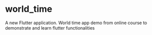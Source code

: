 # world_time

A new Flutter application.
World time app demo from online course to demonstrate and learn flutter functionalities
